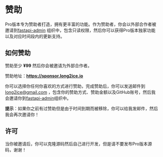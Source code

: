 # 赞助

Pro版本专为赞助者打造，拥有更丰富的功能。作为赞助者，你会以外部合作者被邀请到[fastapi-admin](https://github.com/fastapi-admin)
组织中，包含只读权限，然后你可以获得Pro版本独家功能以及对应时间段内的更新支持。

## 如何赞助

赞助至少 **¥99** 然后你会被邀请为外部合作者。

赞助地址：**<https://sponsor.long2ice.io>**

你可以选择你任何你喜欢的方式进行赞助，完成赞助后，你可以发送邮件到 <long2ice@gmail.com>
，包含你的赞助方式、赞助金额以及GitHub账号，然后我会邀请你到[fastapi-admin](https://github.com/fastapi-admin)组织中。

**提示**：如果你之前有过赞助但是由于时间到期而被移除，你可以给我发邮件，然后我会再次邀请你！

## 许可

当你被邀请后，你可以克隆源码然后自己进行开发，但是请不要发布Pro版本源码，谢谢！
